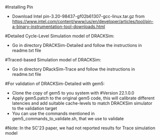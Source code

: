 #Installing Pin
* Download Intel pin-3.20-98437-gf02b61307-gcc-linux.tar.gz from https://www.intel.com/content/www/us/en/developer/articles/tool/pin-a-binary-instrumentation-tool-downloads.html

#Detailed Cycle-Level Simulation model of DRACKSim:
* Go in directory DRACKSim-Detailed and follow the instructions in readme.txt file
	
#Traced-based Simulation model of DRACKSim:
* Go in directory DRackSim-Trace and follow the instructions in readme.txt file


#For validation of DRACKSim-Detailed with gem5:
* Clone the copy of gem5 to you system with #Version 22.1.0.0 
* Apply gem5.patch to the original gem5 code, this will calibrate different latencies and add suitable cache-levels to match DRACKSim simulator to the validation target
* You can use the commands mentioned in gem5_commands_to_validate.sh, that we use to validate


#Note: In the SC'23 paper, we had not reported results for Trace simulation model
